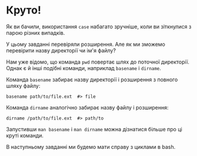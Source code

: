 # Круто!

Як ви бачили, використання `case` набагато зручніше, коли ви зіткнулися з парою різних випадків.

У цьому завданні перевіряли розширення. Але як ми зможемо перевірити назву директорії чи ім'я файлу?

Нам уже відомо, що команда `pwd` повертає шлях до поточної директорії. Однак є й інші подібні команди, наприклад `basename` і `dirname`.

Команда `basename` забирає назву директорії і розширення з повного шляху файлу:

    basename path/to/file.ext  #> file

Команда `dirname` аналогічно забирає назву файлу і розширення:

    dirname /path/to/file.ext  #> path/to

Запустивши `man basename` і `man dirname` можна дізнатися більше про ці круті команди.

В наступньому завданні ми будемо мати справу з циклами в bash.